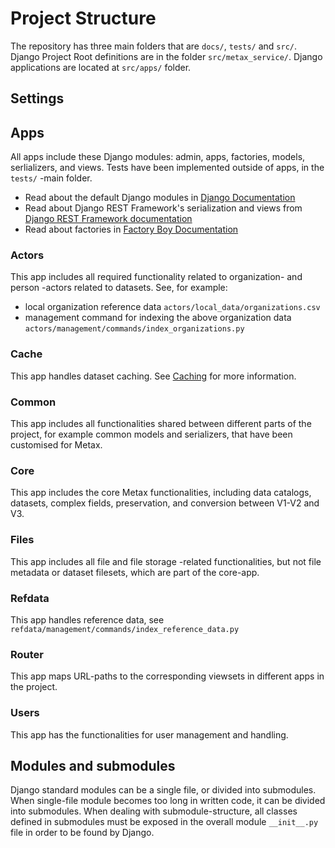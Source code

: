 # Project Structure

The repository has three main folders that are `docs/`, `tests/` and `src/`. Django Project Root definitions are in the folder `src/metax_service/`. Django applications are located at `src/apps/` folder. 

## Settings

## Apps
All apps include these Django modules: admin, apps, factories, models, serlializers, and views. Tests have been implemented outside of apps, in the `tests/` -main folder.

* Read about the default Django modules in [Django Documentation](https://docs.djangoproject.com/en/4.2/)
* Read about Django REST Framework's serialization and views from [Django REST Framework documentation](https://www.django-rest-framework.org/)
* Read about factories in [Factory Boy Documentation](https://factoryboy.readthedocs.io/en/stable/index.html)


### Actors
This app includes all required functionality related to organization- and person -actors related to datasets.
See, for example:

* local organization reference data `actors/local_data/organizations.csv`
* management command for indexing the above organization data `actors/management/commands/index_organizations.py`

### Cache
This app handles dataset caching. See [Caching](../caching.md) for more information.

### Common
This app includes all functionalities shared between different parts of the project, for example common models and serializers, that have been customised for Metax.

### Core
This app includes the core Metax functionalities, including data catalogs, datasets, complex fields, preservation, and conversion between V1-V2 and V3.

### Files
This app includes all file and file storage -related functionalities, but not file metadata or dataset filesets, which are part of the core-app.

### Refdata
This app handles reference data, see `refdata/management/commands/index_reference_data.py`

### Router
This app maps URL-paths to the corresponding viewsets in different apps in the project.

### Users
This app has the functionalities for user management and handling.

## Modules and submodules

Django standard modules can be a single file, or divided into submodules. When single-file module becomes too long in written code, it can be divided into submodules. When dealing with submodule-structure, all classes defined in submodules must be exposed in the overall module `__init__.py` file in order to be found by Django.